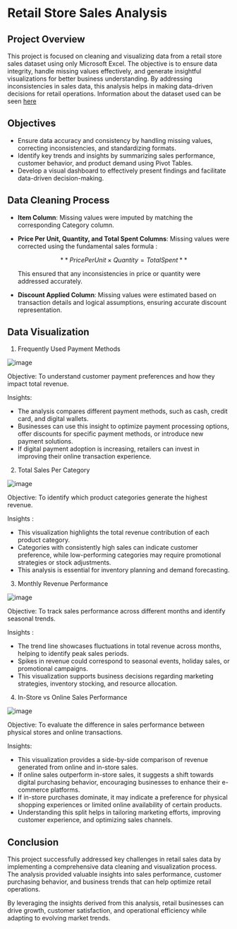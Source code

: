 # Retail Store Sales Analysis

## Project Overview

This project is focused on cleaning and visualizing data from a retail store sales dataset using only Microsoft Excel. The objective is to ensure data integrity, handle missing values effectively, and generate insightful visualizations for better business understanding. By addressing inconsistencies in sales data, this analysis helps in making data-driven decisions for retail operations. Information about the dataset used can be seen [here](https://www.kaggle.com/datasets/ahmedmohamed2003/retail-store-sales-dirty-for-data-cleaning)

## Objectives

-  Ensure data accuracy and consistency by handling missing values, correcting inconsistencies, and standardizing formats.
-  Identify key trends and insights by summarizing sales performance, customer behavior, and product demand using Pivot Tables.
-  Develop a visual dashboard to effectively present findings and facilitate data-driven decision-making.

## Data Cleaning Process

- **Item Column**: Missing values were imputed by matching the corresponding Category column.
- **Price Per Unit, Quantity, and Total Spent Columns**: Missing values were corrected using the fundamental sales formula :

  $$
  **Price Per Unit \times Quantity = Total Spent**
  $$
  
  This ensured that any inconsistencies in price or quantity were addressed accurately.
- **Discount Applied Column**: Missing values were estimated based on transaction details and logical assumptions, ensuring accurate discount representation.

## Data Visualization

1. Frequently Used Payment Methods

![image](https://github.com/user-attachments/assets/58563397-ba5a-47fc-b97e-da1979e22fee)

Objective: To understand customer payment preferences and how they impact total revenue.

Insights:
  - The analysis compares different payment methods, such as cash, credit card, and digital wallets.
  - Businesses can use this insight to optimize payment processing options, offer discounts for specific payment methods, or introduce new payment solutions.
  - If digital payment adoption is increasing, retailers can invest in improving their online transaction experience.

   
2. Total Sales Per Category

![image](https://github.com/user-attachments/assets/c17f6e22-14d2-4988-9f01-e45796e795eb)

Objective: To identify which product categories generate the highest revenue.

Insights :
  - This visualization highlights the total revenue contribution of each product category.
  - Categories with consistently high sales can indicate customer preference, while low-performing categories may require promotional strategies or stock adjustments.
  - This analysis is essential for inventory planning and demand forecasting.
   
3. Monthly Revenue Performance

![image](https://github.com/user-attachments/assets/197c6898-4da4-480d-ad7d-5e425b2df24b)

Objective: To track sales performance across different months and identify seasonal trends.

Insights :
  - The trend line showcases fluctuations in total revenue across months, helping to identify peak sales periods.
  - Spikes in revenue could correspond to seasonal events, holiday sales, or promotional campaigns.
  - This visualization supports business decisions regarding marketing strategies, inventory stocking, and resource allocation.

4. In-Store vs Online Sales Performance

![image](https://github.com/user-attachments/assets/9369ea84-9282-4f7d-b876-91c944125b38)

Objective: To evaluate the difference in sales performance between physical stores and online transactions.

Insights:
  - This visualization provides a side-by-side comparison of revenue generated from online and in-store sales.
  - If online sales outperform in-store sales, it suggests a shift towards digital purchasing behavior, encouraging businesses to enhance their e-commerce platforms.
  - If in-store purchases dominate, it may indicate a preference for physical shopping experiences or limited online availability of certain products.
  - Understanding this split helps in tailoring marketing efforts, improving customer experience, and optimizing sales channels.

## Conclusion

This project successfully addressed key challenges in retail sales data by implementing a comprehensive data cleaning and visualization process. The analysis provided valuable insights into sales performance, customer purchasing behavior, and business trends that can help optimize retail operations.

By leveraging the insights derived from this analysis, retail businesses can drive growth, customer satisfaction, and operational efficiency while adapting to evolving market trends.


